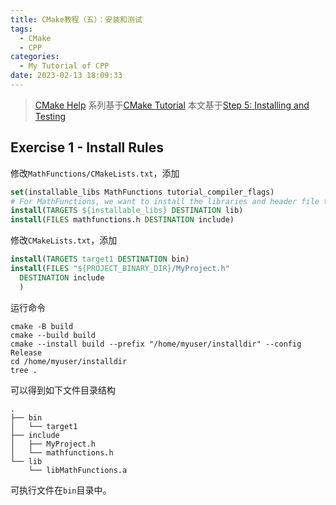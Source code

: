 ```yaml
---
title: CMake教程（五）：安装和测试
tags:
  - CMake
  - CPP
categories:
  - My Tutorial of CPP
date: 2023-02-13 18:09:33
---
```



> [CMake Help](https://cmake.org/cmake/help/latest/)
> 系列基于[CMake Tutorial](https://cmake.org/cmake/help/latest/guide/tutorial/index.html)
> 本文基于[Step 5: Installing and Testing](https://cmake.org/cmake/help/latest/guide/tutorial/Installing%20and%20Testing.html)

<!-- more -->

## Exercise 1 - Install Rules

修改`MathFunctions/CMakeLists.txt`，添加

```cmake
set(installable_libs MathFunctions tutorial_compiler_flags)
# For MathFunctions, we want to install the libraries and header file to the lib and include directories respectively.
install(TARGETS ${installable_libs} DESTINATION lib)
install(FILES mathfunctions.h DESTINATION include)
```

修改`CMakeLists.txt`，添加

```cmake
install(TARGETS target1 DESTINATION bin)
install(FILES "${PROJECT_BINARY_DIR}/MyProject.h"
  DESTINATION include
  )
```

运行命令

```shell
cmake -B build
cmake --build build
cmake --install build --prefix "/home/myuser/installdir" --config Release
cd /home/myuser/installdir
tree .
```

可以得到如下文件目录结构

```tree
.
├── bin
│   └── target1
├── include
│   ├── MyProject.h
│   └── mathfunctions.h
└── lib
    └── libMathFunctions.a
```

可执行文件在`bin`目录中。
